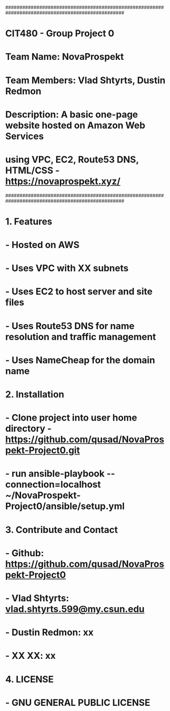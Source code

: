 ##################################################################################################
# CIT480 - Group Project 0                                                                       #
# Team Name: NovaProspekt                                                                        #
# Team Members: Vlad Shtyrts, Dustin Redmon                                                      #
# Description: A basic one-page website hosted on Amazon Web Services                            #
# using VPC, EC2, Route53 DNS, HTML/CSS - https://novaprospekt.xyz/                              #
##################################################################################################
# 1. Features
#  - Hosted on AWS
#  - Uses VPC with XX subnets 
#  - Uses EC2 to host server and site files 
#  - Uses Route53 DNS for name resolution and traffic management
#  - Uses NameCheap for the domain name
#  
# 2. Installation
#  - Clone project into user home directory - https://github.com/qusad/NovaProspekt-Project0.git
#  - run ansible-playbook --connection=localhost ~/NovaProspekt-Project0/ansible/setup.yml
#
# 3. Contribute and Contact
#  - Github: https://github.com/qusad/NovaProspekt-Project0
#  - Vlad Shtyrts: vlad.shtyrts.599@my.csun.edu
#  - Dustin Redmon: xx
#  - XX XX: xx
#
# 4. LICENSE
#  - GNU GENERAL PUBLIC LICENSE
#
